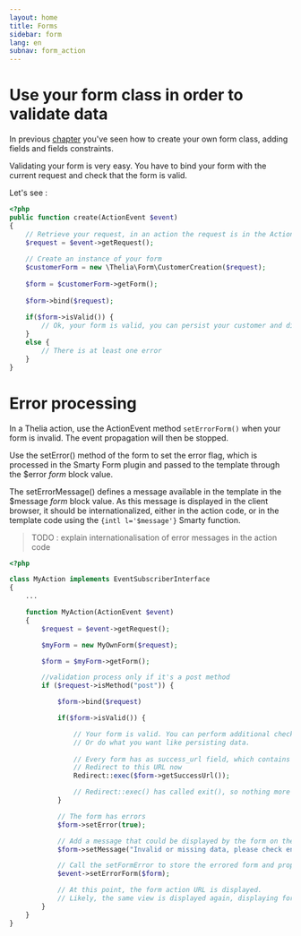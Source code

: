 ```yaml
---
layout: home
title: Forms
sidebar: form
lang: en
subnav: form_action
---
```


# Use your form class in order to validate data

In previous [chapter](/documentation/form/index.html) you've seen how to create your own form class, adding fields and fields constraints.

Validating your form is very easy. You have to bind your form with the current request and check that the form is valid.

Let's see :

```php
<?php
public function create(ActionEvent $event) 
{
    // Retrieve your request, in an action the request is in the ActionEvent instance
    $request = $event->getRequest();
    
    // Create an instance of your form
    $customerForm = new \Thelia\Form\CustomerCreation($request);
    
    $form = $customerForm->getForm();
    
    $form->bind($request);
    
    if($form->isValid()) {
        // Ok, your form is valid, you can persist your customer and display the result template
    } 
    else {
        // There is at least one error
    }
}
```

# Error processing

In a Thelia action, use the ActionEvent method `setErrorForm()` when your form is invalid. The event propagation will then be stopped.

Use the setError() method of the form to set the error flag, which is processed in the Smarty Form plugin and passed to the template through the $error *form* block value.

The setErrorMessage() defines a message available in the template in the $message *form* block value. As this message is displayed in the client browser, it should be internationalized, either in the action code, or in the template code using the `{intl l='$message'}` Smarty function.

> TODO : explain internationalisation of error messages in the action code

```php
<?php

class MyAction implements EventSubscriberInterface
{
    ...

    function MyAction(ActionEvent $event)
    {
        $request = $event->getRequest();

        $myForm = new MyOwnForm($request);

        $form = $myForm->getForm();

        //validation process only if it's a post method
        if ($request->isMethod("post")) {

            $form->bind($request)

            if($form->isValid()) {

                // Your form is valid. You can perform additional check,
                // Or do what you want like persisting data.
                
                // Every form has as success_url field, which contains the base site URL by default.
                // Redirect to this URL now
                Redirect::exec($form->getSuccessUrl());

                // Redirect::exec() has called exit(), so nothing more will happen.
            } 

            // The form has errors
            $form->setError(true);

            // Add a message that could be displayed by the form on the template
            $form->setMessage("Invalid or missing data, please check entered data");

            // Call the setFormError to store the errored form and propagate it to the template
            $event->setErrorForm($form);

            // At this point, the form action URL is displayed. 
            // Likely, the same view is displayed again, displaying form and fields error messages  
        }
    }
}
```
